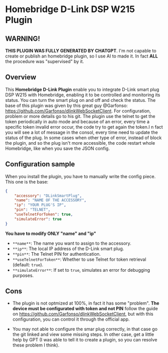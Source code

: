 # Homebridge D-Link DSP W215 Plugin

## WARNING!

**THIS PLUGIN WAS FULLY GENERATED BY CHATGPT**. I'm not capable to create or publish an homebridge plugin, so I use AI to made it. In fact **ALL** the procedure was "supervised" by it.

## Overview

This **Homebridge D-Link Plugin** enable you to integrate D-Link smart plug DSP W215 with Homebridge, enabling it to be controlled and monitoring its status. You can turn the smart plug on and off and check the status.
The base of this plugin was given by this great guy @Garfonso: https://github.com/Garfonso/dlinkWebSocketClient. For configuration, problem or more details go to his git.
The plugin use the telnet to get the token periodically in auto mode and because of an error, every time a specific token invalid error occur, the code try to get again the token.I n fact you will see a lot of message in the consol, every time need to update the status of the plug. In some cases when other type of error, instead of block the plugin, and so the plug isn't more accessible, the code restart whole Homebridge, like when you save the JSON config.

## Configuration sample
When you install the plugin, you have to manually write the config piece.
This one is the base:
```json
{
	"accessory": "DLinkSmartPlug",
	"name": "NAME OF THE ACCESSORY",
	"ip": "YOUR PLUG'S IP",
	"pin": "TELNET",
	"useTelnetForToken": true,
	"simulateError": true
}
```

**You have to modify ONLY "name" and "ip"**

-   `**name**`: The name you want to assign to the accessory.
-   `**ip**`: The local IP address of the D-Link smart plug.
-   `**pin**`: The Telnet PIN for authentication.
-   `**useTelnetForToken**`: Whether to use Telnet for token retrieval (default: `true`).
-   `**simulateError**`: If set to `true`, simulates an error for debugging purposes.

## Cons

- The plugin is not optmized at 100%, in fact it has some "problem". **The device must be configurated with token and not PIN** follow the guide on https://github.com/Garfonso/dlinkWebSocketClient, but with this configuration, you can control it through the official app.

- You may not able to configure the smar plug correctly, in that case go the git linked and view some missing steps. In other case, get a little help by GPT (I was able to tell it to create a plugin, so you can resolve these problem I think).
